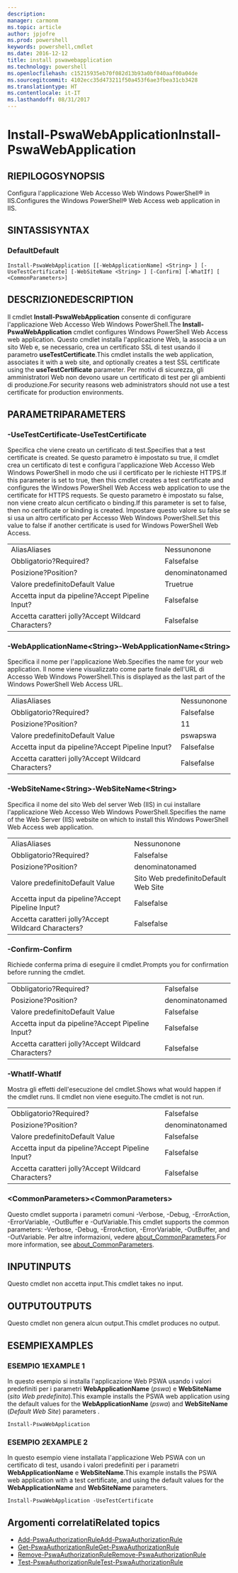 ```yaml
---
description: 
manager: carmonm
ms.topic: article
author: jpjofre
ms.prod: powershell
keywords: powershell,cmdlet
ms.date: 2016-12-12
title: install pswawebapplication
ms.technology: powershell
ms.openlocfilehash: c15215935eb70f082d13b93a0bf040aaf00a04de
ms.sourcegitcommit: 4102ecc35d473211f50a453f6ae3fbea31cb3428
ms.translationtype: HT
ms.contentlocale: it-IT
ms.lasthandoff: 08/31/2017
---
```

#  <a name="install-pswawebapplication"></a><span data-ttu-id="95e45-103">Install-PswaWebApplication</span><span class="sxs-lookup"><span data-stu-id="95e45-103">Install-PswaWebApplication</span></span>

##  <a name="synopsis"></a><span data-ttu-id="95e45-104">RIEPILOGO</span><span class="sxs-lookup"><span data-stu-id="95e45-104">SYNOPSIS</span></span>

<span data-ttu-id="95e45-105">Configura l'applicazione Web Accesso Web Windows PowerShell® in IIS.</span><span class="sxs-lookup"><span data-stu-id="95e45-105">Configures the Windows PowerShell® Web Access web application in IIS.</span></span>

## <a name="syntax"></a><span data-ttu-id="95e45-106">SINTASSI</span><span class="sxs-lookup"><span data-stu-id="95e45-106">SYNTAX</span></span>

### <a name="default"></a><span data-ttu-id="95e45-107">Default</span><span class="sxs-lookup"><span data-stu-id="95e45-107">Default</span></span>
```
Install-PswaWebApplication [[-WebApplicationName] <String> ] [-UseTestCertificate] [-WebSiteName <String> ] [-Confirm] [-WhatIf] [ <CommonParameters>]
```

## <a name="description"></a><span data-ttu-id="95e45-108">DESCRIZIONE</span><span class="sxs-lookup"><span data-stu-id="95e45-108">DESCRIPTION</span></span>

<span data-ttu-id="95e45-109">Il cmdlet **Install-PswaWebApplication** consente di configurare l'applicazione Web Accesso Web Windows PowerShell.</span><span class="sxs-lookup"><span data-stu-id="95e45-109">The **Install-PswaWebApplication** cmdlet configures Windows PowerShell Web Access web application.</span></span> <span data-ttu-id="95e45-110">Questo cmdlet installa l'applicazione Web, la associa a un sito Web e, se necessario, crea un certificato SSL di test usando il parametro **useTestCertificate**.</span><span class="sxs-lookup"><span data-stu-id="95e45-110">This cmdlet installs the web application, associates it with a web site, and optionally creates a test SSL certificate using the **useTestCertificate** parameter.</span></span> <span data-ttu-id="95e45-111">Per motivi di sicurezza, gli amministratori Web non devono usare un certificato di test per gli ambienti di produzione.</span><span class="sxs-lookup"><span data-stu-id="95e45-111">For security reasons web administrators should not use a test certificate for production environments.</span></span>

## <a name="parameters"></a><span data-ttu-id="95e45-112">PARAMETRI</span><span class="sxs-lookup"><span data-stu-id="95e45-112">PARAMETERS</span></span>

### <a name="-usetestcertificate"></a><span data-ttu-id="95e45-113">-UseTestCertificate</span><span class="sxs-lookup"><span data-stu-id="95e45-113">-UseTestCertificate</span></span>

<span data-ttu-id="95e45-114">Specifica che viene creato un certificato di test.</span><span class="sxs-lookup"><span data-stu-id="95e45-114">Specifies that a test certificate is created.</span></span> <span data-ttu-id="95e45-115">Se questo parametro è impostato su true, il cmdlet crea un certificato di test e configura l'applicazione Web Accesso Web Windows PowerShell in modo che usi il certificato per le richieste HTTPS.</span><span class="sxs-lookup"><span data-stu-id="95e45-115">If this parameter is set to true, then this cmdlet creates a test certificate and configures the Windows PowerShell Web Access web application to use the certificate for HTTPS requests.</span></span> <span data-ttu-id="95e45-116">Se questo parametro è impostato su false, non viene creato alcun certificato o binding.</span><span class="sxs-lookup"><span data-stu-id="95e45-116">If this parameter is set to false, then no certificate or binding is created.</span></span> <span data-ttu-id="95e45-117">Impostare questo valore su false se si usa un altro certificato per Accesso Web Windows PowerShell.</span><span class="sxs-lookup"><span data-stu-id="95e45-117">Set this value to false if another certificate is used for Windows PowerShell Web Access.</span></span>

|||  
|-|-|
| <span data-ttu-id="95e45-118">Alias</span><span class="sxs-lookup"><span data-stu-id="95e45-118">Aliases</span></span>                              | <span data-ttu-id="95e45-119">Nessuno</span><span class="sxs-lookup"><span data-stu-id="95e45-119">none</span></span>                                 |
| <span data-ttu-id="95e45-120">Obbligatorio?</span><span class="sxs-lookup"><span data-stu-id="95e45-120">Required?</span></span>                            | <span data-ttu-id="95e45-121">False</span><span class="sxs-lookup"><span data-stu-id="95e45-121">false</span></span>                                |
| <span data-ttu-id="95e45-122">Posizione?</span><span class="sxs-lookup"><span data-stu-id="95e45-122">Position?</span></span>                            | <span data-ttu-id="95e45-123">denominato</span><span class="sxs-lookup"><span data-stu-id="95e45-123">named</span></span>                                |
| <span data-ttu-id="95e45-124">Valore predefinito</span><span class="sxs-lookup"><span data-stu-id="95e45-124">Default Value</span></span>                        | <span data-ttu-id="95e45-125">True</span><span class="sxs-lookup"><span data-stu-id="95e45-125">true</span></span>                                 |
| <span data-ttu-id="95e45-126">Accetta input da pipeline?</span><span class="sxs-lookup"><span data-stu-id="95e45-126">Accept Pipeline Input?</span></span>               | <span data-ttu-id="95e45-127">False</span><span class="sxs-lookup"><span data-stu-id="95e45-127">false</span></span>                                |
| <span data-ttu-id="95e45-128">Accetta caratteri jolly?</span><span class="sxs-lookup"><span data-stu-id="95e45-128">Accept Wildcard Characters?</span></span>          | <span data-ttu-id="95e45-129">False</span><span class="sxs-lookup"><span data-stu-id="95e45-129">false</span></span>                                |

### <a name="-webapplicationnameltstringgt"></a><span data-ttu-id="95e45-130">-WebApplicationName&lt;String&gt;</span><span class="sxs-lookup"><span data-stu-id="95e45-130">-WebApplicationName&lt;String&gt;</span></span>

<span data-ttu-id="95e45-131">Specifica il nome per l'applicazione Web.</span><span class="sxs-lookup"><span data-stu-id="95e45-131">Specifies the name for your web application.</span></span> <span data-ttu-id="95e45-132">Il nome viene visualizzato come parte finale dell'URL di Accesso Web Windows PowerShell.</span><span class="sxs-lookup"><span data-stu-id="95e45-132">This is displayed as the last part of the Windows PowerShell Web Access URL.</span></span>

|||  
|-|-|
| <span data-ttu-id="95e45-133">Alias</span><span class="sxs-lookup"><span data-stu-id="95e45-133">Aliases</span></span>                              | <span data-ttu-id="95e45-134">Nessuno</span><span class="sxs-lookup"><span data-stu-id="95e45-134">none</span></span>                                 |
| <span data-ttu-id="95e45-135">Obbligatorio?</span><span class="sxs-lookup"><span data-stu-id="95e45-135">Required?</span></span>                            | <span data-ttu-id="95e45-136">False</span><span class="sxs-lookup"><span data-stu-id="95e45-136">false</span></span>                                |
| <span data-ttu-id="95e45-137">Posizione?</span><span class="sxs-lookup"><span data-stu-id="95e45-137">Position?</span></span>                            | <span data-ttu-id="95e45-138">1</span><span class="sxs-lookup"><span data-stu-id="95e45-138">1</span></span>                                    |
| <span data-ttu-id="95e45-139">Valore predefinito</span><span class="sxs-lookup"><span data-stu-id="95e45-139">Default Value</span></span>                        | <span data-ttu-id="95e45-140">pswa</span><span class="sxs-lookup"><span data-stu-id="95e45-140">pswa</span></span>                                 |
| <span data-ttu-id="95e45-141">Accetta input da pipeline?</span><span class="sxs-lookup"><span data-stu-id="95e45-141">Accept Pipeline Input?</span></span>               | <span data-ttu-id="95e45-142">False</span><span class="sxs-lookup"><span data-stu-id="95e45-142">false</span></span>                                |
| <span data-ttu-id="95e45-143">Accetta caratteri jolly?</span><span class="sxs-lookup"><span data-stu-id="95e45-143">Accept Wildcard Characters?</span></span>          | <span data-ttu-id="95e45-144">False</span><span class="sxs-lookup"><span data-stu-id="95e45-144">false</span></span>                                |

### <a name="-websitenameltstringgt"></a><span data-ttu-id="95e45-145">-WebSiteName&lt;String&gt;</span><span class="sxs-lookup"><span data-stu-id="95e45-145">-WebSiteName&lt;String&gt;</span></span>

<span data-ttu-id="95e45-146">Specifica il nome del sito Web del server Web (IIS) in cui installare l'applicazione Web Accesso Web Windows PowerShell.</span><span class="sxs-lookup"><span data-stu-id="95e45-146">Specifies the name of the Web Server (IIS) website on which to install this Windows PowerShell Web Access web application.</span></span>

|||  
|-|-|
| <span data-ttu-id="95e45-147">Alias</span><span class="sxs-lookup"><span data-stu-id="95e45-147">Aliases</span></span>                              | <span data-ttu-id="95e45-148">Nessuno</span><span class="sxs-lookup"><span data-stu-id="95e45-148">none</span></span>                                 |
| <span data-ttu-id="95e45-149">Obbligatorio?</span><span class="sxs-lookup"><span data-stu-id="95e45-149">Required?</span></span>                            | <span data-ttu-id="95e45-150">False</span><span class="sxs-lookup"><span data-stu-id="95e45-150">false</span></span>                                |
| <span data-ttu-id="95e45-151">Posizione?</span><span class="sxs-lookup"><span data-stu-id="95e45-151">Position?</span></span>                            | <span data-ttu-id="95e45-152">denominato</span><span class="sxs-lookup"><span data-stu-id="95e45-152">named</span></span>                                |
| <span data-ttu-id="95e45-153">Valore predefinito</span><span class="sxs-lookup"><span data-stu-id="95e45-153">Default Value</span></span>                        | <span data-ttu-id="95e45-154">Sito Web predefinito</span><span class="sxs-lookup"><span data-stu-id="95e45-154">Default Web Site</span></span>                     |
| <span data-ttu-id="95e45-155">Accetta input da pipeline?</span><span class="sxs-lookup"><span data-stu-id="95e45-155">Accept Pipeline Input?</span></span>               | <span data-ttu-id="95e45-156">False</span><span class="sxs-lookup"><span data-stu-id="95e45-156">false</span></span>                                |
| <span data-ttu-id="95e45-157">Accetta caratteri jolly?</span><span class="sxs-lookup"><span data-stu-id="95e45-157">Accept Wildcard Characters?</span></span>          | <span data-ttu-id="95e45-158">False</span><span class="sxs-lookup"><span data-stu-id="95e45-158">false</span></span>                                |

### <a name="-confirm"></a><span data-ttu-id="95e45-159">-Confirm</span><span class="sxs-lookup"><span data-stu-id="95e45-159">-Confirm</span></span>

<span data-ttu-id="95e45-160">Richiede conferma prima di eseguire il cmdlet.</span><span class="sxs-lookup"><span data-stu-id="95e45-160">Prompts you for confirmation before running the cmdlet.</span></span>

|||  
|-|-|
| <span data-ttu-id="95e45-161">Obbligatorio?</span><span class="sxs-lookup"><span data-stu-id="95e45-161">Required?</span></span>                            | <span data-ttu-id="95e45-162">False</span><span class="sxs-lookup"><span data-stu-id="95e45-162">false</span></span>                                |
| <span data-ttu-id="95e45-163">Posizione?</span><span class="sxs-lookup"><span data-stu-id="95e45-163">Position?</span></span>                            | <span data-ttu-id="95e45-164">denominato</span><span class="sxs-lookup"><span data-stu-id="95e45-164">named</span></span>                                |
| <span data-ttu-id="95e45-165">Valore predefinito</span><span class="sxs-lookup"><span data-stu-id="95e45-165">Default Value</span></span>                        | <span data-ttu-id="95e45-166">False</span><span class="sxs-lookup"><span data-stu-id="95e45-166">false</span></span>                                |
| <span data-ttu-id="95e45-167">Accetta input da pipeline?</span><span class="sxs-lookup"><span data-stu-id="95e45-167">Accept Pipeline Input?</span></span>               | <span data-ttu-id="95e45-168">False</span><span class="sxs-lookup"><span data-stu-id="95e45-168">false</span></span>                                |
| <span data-ttu-id="95e45-169">Accetta caratteri jolly?</span><span class="sxs-lookup"><span data-stu-id="95e45-169">Accept Wildcard Characters?</span></span>          | <span data-ttu-id="95e45-170">False</span><span class="sxs-lookup"><span data-stu-id="95e45-170">false</span></span>                                |

### <a name="-whatif"></a><span data-ttu-id="95e45-171">-WhatIf</span><span class="sxs-lookup"><span data-stu-id="95e45-171">-WhatIf</span></span>

<span data-ttu-id="95e45-172">Mostra gli effetti dell'esecuzione del cmdlet.</span><span class="sxs-lookup"><span data-stu-id="95e45-172">Shows what would happen if the cmdlet runs.</span></span>
<span data-ttu-id="95e45-173">Il cmdlet non viene eseguito.</span><span class="sxs-lookup"><span data-stu-id="95e45-173">The cmdlet is not run.</span></span>

|||  
|-|-|
| <span data-ttu-id="95e45-174">Obbligatorio?</span><span class="sxs-lookup"><span data-stu-id="95e45-174">Required?</span></span>                            | <span data-ttu-id="95e45-175">False</span><span class="sxs-lookup"><span data-stu-id="95e45-175">false</span></span>                                |
| <span data-ttu-id="95e45-176">Posizione?</span><span class="sxs-lookup"><span data-stu-id="95e45-176">Position?</span></span>                            | <span data-ttu-id="95e45-177">denominato</span><span class="sxs-lookup"><span data-stu-id="95e45-177">named</span></span>                                |
| <span data-ttu-id="95e45-178">Valore predefinito</span><span class="sxs-lookup"><span data-stu-id="95e45-178">Default Value</span></span>                        | <span data-ttu-id="95e45-179">False</span><span class="sxs-lookup"><span data-stu-id="95e45-179">false</span></span>                                |
| <span data-ttu-id="95e45-180">Accetta input da pipeline?</span><span class="sxs-lookup"><span data-stu-id="95e45-180">Accept Pipeline Input?</span></span>               | <span data-ttu-id="95e45-181">False</span><span class="sxs-lookup"><span data-stu-id="95e45-181">false</span></span>                                |
| <span data-ttu-id="95e45-182">Accetta caratteri jolly?</span><span class="sxs-lookup"><span data-stu-id="95e45-182">Accept Wildcard Characters?</span></span>          | <span data-ttu-id="95e45-183">False</span><span class="sxs-lookup"><span data-stu-id="95e45-183">false</span></span>                                |

### <a name="ltcommonparametersgt"></a><span data-ttu-id="95e45-184">&lt;CommonParameters&gt;</span><span class="sxs-lookup"><span data-stu-id="95e45-184">&lt;CommonParameters&gt;</span></span>

<span data-ttu-id="95e45-185">Questo cmdlet supporta i parametri comuni -Verbose, -Debug, -ErrorAction, -ErrorVariable, -OutBuffer e -OutVariable.</span><span class="sxs-lookup"><span data-stu-id="95e45-185">This cmdlet supports the common parameters: -Verbose, -Debug, -ErrorAction, -ErrorVariable, -OutBuffer, and -OutVariable.</span></span>
<span data-ttu-id="95e45-186">Per altre informazioni, vedere [about_CommonParameters](http://go.microsoft.com/fwlink/p/?LinkID=113216).</span><span class="sxs-lookup"><span data-stu-id="95e45-186">For more information, see [about_CommonParameters](http://go.microsoft.com/fwlink/p/?LinkID=113216).</span></span>

## <a name="inputs"></a><span data-ttu-id="95e45-187">INPUT</span><span class="sxs-lookup"><span data-stu-id="95e45-187">INPUTS</span></span>

<span data-ttu-id="95e45-188">Questo cmdlet non accetta input.</span><span class="sxs-lookup"><span data-stu-id="95e45-188">This cmdlet takes no input.</span></span>

##  <a name="outputs"></a><span data-ttu-id="95e45-189">OUTPUT</span><span class="sxs-lookup"><span data-stu-id="95e45-189">OUTPUTS</span></span>

<span data-ttu-id="95e45-190">Questo cmdlet non genera alcun output.</span><span class="sxs-lookup"><span data-stu-id="95e45-190">This cmdlet produces no output.</span></span>

## <a name="examples"></a><span data-ttu-id="95e45-191">ESEMPI</span><span class="sxs-lookup"><span data-stu-id="95e45-191">EXAMPLES</span></span>

### <a name="example-1"></a><span data-ttu-id="95e45-192">ESEMPIO 1</span><span class="sxs-lookup"><span data-stu-id="95e45-192">EXAMPLE 1</span></span>

<span data-ttu-id="95e45-193">In questo esempio si installa l'applicazione Web PSWA usando i valori predefiniti per i parametri **WebApplicationName** (*pswa*) e **WebSiteName** (*sito Web predefinito*).</span><span class="sxs-lookup"><span data-stu-id="95e45-193">This example installs the PSWA web application using the default values for the **WebApplicationName** (*pswa*) and **WebSiteName** (*Default Web Site*) parameters .</span></span>

```
Install-PswaWebApplication
```

### <a name="example-2"></a><span data-ttu-id="95e45-194">ESEMPIO 2</span><span class="sxs-lookup"><span data-stu-id="95e45-194">EXAMPLE 2</span></span>

<span data-ttu-id="95e45-195">In questo esempio viene installata l'applicazione Web PSWA con un certificato di test, usando i valori predefiniti per i parametri **WebApplicationName** e **WebSiteName**.</span><span class="sxs-lookup"><span data-stu-id="95e45-195">This example installs the PSWA web application with a test certificate, and using the default values for the **WebApplicationName** and **WebSiteName** parameters.</span></span>

```
Install-PswaWebApplication -UseTestCertificate
```

##  <a name="related-topics"></a><span data-ttu-id="95e45-196">Argomenti correlati</span><span class="sxs-lookup"><span data-stu-id="95e45-196">Related topics</span></span>

-  [<span data-ttu-id="95e45-197">Add-PswaAuthorizationRule</span><span class="sxs-lookup"><span data-stu-id="95e45-197">Add-PswaAuthorizationRule</span></span>](add-pswaauthorizationrule.md)
-  [<span data-ttu-id="95e45-198">Get-PswaAuthorizationRule</span><span class="sxs-lookup"><span data-stu-id="95e45-198">Get-PswaAuthorizationRule</span></span>](get-pswaauthorizationrule.md)
-  [<span data-ttu-id="95e45-199">Remove-PswaAuthorizationRule</span><span class="sxs-lookup"><span data-stu-id="95e45-199">Remove-PswaAuthorizationRule</span></span>](remove-pswaauthorizationrule.md)
-  [<span data-ttu-id="95e45-200">Test-PswaAuthorizationRule</span><span class="sxs-lookup"><span data-stu-id="95e45-200">Test-PswaAuthorizationRule</span></span>](test-pswaauthorizationrule.md)
